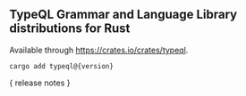 
## TypeQL Grammar and Language Library distributions for Rust

Available through https://crates.io/crates/typeql.
```
cargo add typeql@{version}
```

{ release notes }

